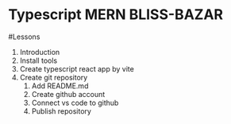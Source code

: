 # Typescript MERN BLISS-BAZAR

#Lessons
1. Introduction
2. Install tools
3. Create typescript react app by vite
4. Create git repository
    1. Add README.md
    2. Create github account
    3. Connect vs code to github
    4. Publish repository
    